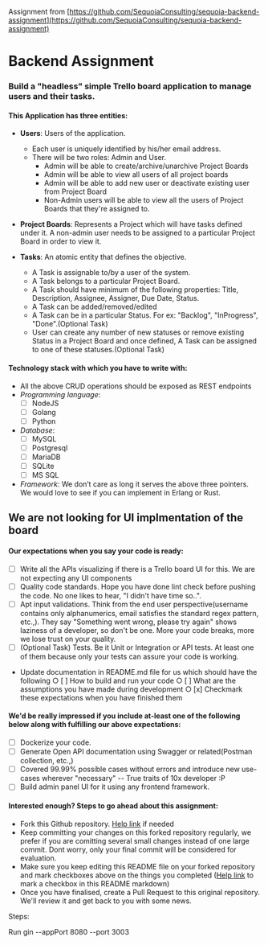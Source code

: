Assignment from
[https://github.com/SequoiaConsulting/sequoia-backend-assignment](https://github.com/SequoiaConsulting/sequoia-backend-assignment)

# Backend Assignment

### Build a "headless" simple Trello board application to manage users and their tasks.

#### This Application has three entities:

- **Users**: Users of the application.
  - Each user is uniquely identified by his/her email address.
  - There will be two roles: Admin and User.
    - Admin will be able to create/archive/unarchive Project Boards
    - Admin will be able to view all users of all project boards
    - Admin will be able to add new user or deactivate existing user from Project Board
    - Non-Admin users will be able to view all the users of Project Boards that they're assigned to.
- **Project Boards**: Represents a Project which will have tasks defined under it. A non-admin user needs to be assigned to a particular Project Board in order to view it.
- **Tasks**: An atomic entity that defines the objective.

  - A Task is assignable to/by a user of the system.
  - A Task belongs to a particular Project Board.
  - A Task should have minimum of the following properties: Title, Description, Assignee, Assigner, Due Date, Status.
  - A Task can be added/removed/edited
  - A Task can be in a particular Status. For ex: "Backlog", "InProgress", "Done".(Optional Task)
  - User can create any number of new statuses or remove existing Status in a Project Board and once defined, A Task can be assigned to one of these statuses.(Optional Task)

#### Technology stack with which you have to write with:

- All the above CRUD operations should be exposed as REST endpoints
- _Programming language_:
  - [ ] NodeJS
  - [ ] Golang
  - [ ] Python
- _Database_:
  - [ ] MySQL
  - [ ] Postgresql
  - [ ] MariaDB
  - [ ] SQLite
  - [ ] MS SQL
- _Framework_: We don’t care as long it serves the above three pointers. We would love to see if you can implement in Erlang or Rust.

## We are not looking for UI implmentation of the board

#### Our expectations when you say your code is ready:

- [ ] Write all the APIs visualizing if there is a Trello board UI for this. We are not expecting any UI components
- [ ] Quality code standards. Hope you have done lint check before pushing the code. No one likes to hear, "I didn't have time so..".
- [ ] Apt input validations. Think from the end user perspective(username contains only alphanumerics, email satisfies the standard regex pattern, etc.,). They say "Something went wrong, please try again" shows laziness of a developer, so don't be one. More your code breaks, more we lose trust on your quality.
- [ ] (Optional Task) Tests. Be it Unit or Integration or API tests. At least one of them because only your tests can assure your code is working.
- Update documentation in README.md file for us which should have the following
  ○ [ ] How to build and run your code
  ○ [ ] What are the assumptions you have made during development
  ○ [x] Checkmark these expectations when you have finished them

#### We'd be really impressed if you include at-least one of the following below along with fulfilling our above expectations:

- [ ] Dockerize your code.
- [ ] Generate Open API documentation using Swagger or related(Postman collection, etc.,)
- [ ] Covered 99.99% possible cases without errors and introduce new use-cases wherever "necessary" -- True traits of 10x developer :P
- [ ] Build admin panel UI for it using any frontend framework.

#### Interested enough? Steps to go ahead about this assignment:

- Fork this Github repository. [Help link](https://guides.github.com/activities/forking) if needed
- Keep committing your changes on this forked repository regularly, we prefer if you are comitting several small changes instead of one large commit. Dont worry, only your final commit will be considered for evaluation.
- Make sure you keep editing this README file on your forked repository and mark checkboxes above on the things you completed ([Help link](https://www.markdownguide.org/extended-syntax/#task-lists) to mark a checkbox in this README markdown)
- Once you have finalised, create a Pull Request to this original repository. We'll review it and get back to you with some news.



Steps: 

Run  gin --appPort 8080 --port 3003